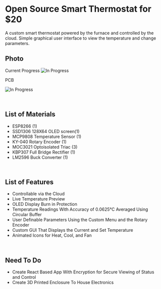 # Open Source Smart Thermostat for $20
A custom smart thermostat powered by the furnace and controlled by the cloud. Simple graphical user interface to view the temperature and change parameters.  


## Photo
Current Progress
![In Progress](https://lh3.googleusercontent.com/pw/ACtC-3eyocwx30z5peZMYtMXriJruCee2kphhs2zh_X38m8JgyeFJozHd_2NtDIEYfnhJccdwXkoT1AhNB4yFoOkInb1ZinFoF4GjVXdBBodaTtx9QfN529DZdvzgLUOs2RtyIsXjQwsk97Vz5bbGmbW1kl6NA=w1275-h941-no?authuser=0)

PCB

![In Progress](https://lh3.googleusercontent.com/pw/ACtC-3f55Xj-omHtm7GSHXyhCmm0ReDYRgTKU7ORYFQQ6YUGmH09xCPPbaPc-j3tkONYda5jrMZrXeCCnaVfx7PtF4-0tlC0qDPj_dXUOrqJdqToWoPwvDFj9Z1JuUE445fKw5TAWqnk5f7Fooh70pU5kst8ZA=w560-h670-no?authuser=0)

<br>

## List of Materials
- ESP8266 (1) 
- SSD1306 128X64 OLED screen(1)
- MCP9808 Temperature Sensor (1)
- KY-040 Rotary Encoder (1)
- MOC3021 Optoisolated Triac (3)
- KBP307 Full Bridge Rectifier (1)
- LM2596 Buck Converter (1)

<br>

## List of Features
- Controllable via the Cloud
- Live Temperature Preview
- OLED Display Burn in Protection
- Temperature Readings With Accuracy of 0.0625°C Averaged Using Circular Buffer
- User Definable Parameters Using the Custom Menu and the Rotary Encoder
- Custom GUI That Displays the Current and Set Temperature
- Animated Icons for Heat, Cool, and Fan

<br>

## Need To Do
- Create React Based App With Encryption for Secure Viewing of Status and Control
- Create 3D Printed Enclosure To House Electronics
